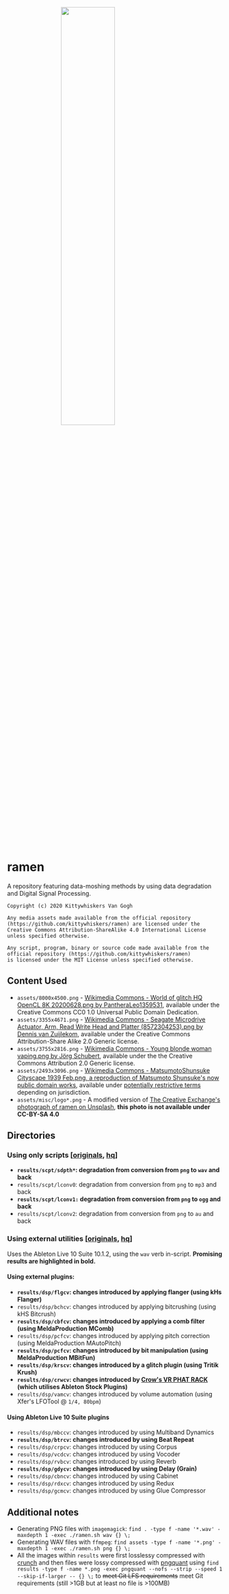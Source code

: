 <img src="https://media.githubusercontent.com/media/kittywhiskers/ramen/master/misc/extras/logo256.png" width="200" style="display: block; margin-left: auto; margin-right: auto; width: 50%;" />

# ramen

A repository featuring data-moshing methods by using data degradation and Digital Signal Processing.

```
Copyright (c) 2020 Kittywhiskers Van Gogh

Any media assets made available from the official repository 
(https://github.com/kittywhiskers/ramen) are licensed under the 
Creative Commons Attribution-ShareAlike 4.0 International License
unless specified otherwise.

Any script, program, binary or source code made available from the 
official repository (https://github.com/kittywhiskers/ramen) 
is licensed under the MIT License unless specified otherwise.
```

## Content Used

- `assets/8000x4500.png` - [Wikimedia Commons - World of glitch HQ OpenCL 8K 20200628.png by PantheraLeo1359531](https://commons.wikimedia.org/wiki/File:World_of_glitch_HQ_OpenCL_8K_20200628.png), available under the Creative Commons CC0 1.0 Universal Public Domain Dedication.
- `assets/3355x4671.png` - [Wikimedia Commons - Seagate Microdrive Actuator, Arm, Read Write Head and Platter (8572304253).png by Dennis van Zuijlekom](https://commons.wikimedia.org/wiki/File:Seagate_Microdrive_Actuator,_Arm,_Read_Write_Head_and_Platter_%288572304253%29.png), available under the Creative Commons Attribution-Share Alike 2.0 Generic license.
- `assets/3755x2816.png` - [Wikimedia Commons - Young blonde woman vaping.png by Jörg Schubert](https://commons.wikimedia.org/wiki/File:Young_blonde_woman_vaping.png), available under the the Creative Commons Attribution 2.0 Generic license.
- `assets/2493x3096.png` - [Wikimedia Commons - MatsumotoShunsuke Cityscape 1939 Feb.png, a reproduction of Matsumoto Shunsuke's now public domain works](https://commons.wikimedia.org/wiki/File:MatsumotoShunsuke_Cityscape_1939_Feb.png), available under [potentially restrictive terms](https://commons.wikimedia.org/wiki/Commons:Reuse_of_PD-Art_photographs) depending on jurisdiction.
- `assets/misc/logo*.png` - A modified version of [The Creative Exchange's](https://www.thecreativeexchange.co) [photograph of ramen on Unsplash](https://unsplash.com/photos/YRSRQpBfsj4), **this photo is not available under CC-BY-SA 4.0**

## Directories

### Using only scripts [[originals](https://github.com/kittywhiskers/ramen/releases/tag/scpt), [hq](https://github.com/kittywhiskers/ramen/tree/master/results/scpt)]

- **`results/scpt/sdpth*`: degradation from conversion from `png` to `wav` and back**
- `results/scpt/lconv0`: degradation from conversion from `png` to `mp3` and back
- **`results/scpt/lconv1:` degradation from conversion from `png` to `ogg` and back**
- `results/scpt/lconv2`: degradation from conversion from `png` to `au` and back

### Using external utilities [[originals](https://github.com/kittywhiskers/ramen/releases/tag/dsp), [hq](https://github.com/kittywhiskers/ramen/tree/master/results/dsp)]

Uses the Ableton Live 10 Suite 10.1.2, using the `wav` verb in-script. **Promising results are highlighted in bold.**

#### Using external plugins:

- **`results/dsp/flgcv`: changes introduced by applying flanger (using kHs Flanger)**
- `results/dsp/bchcv`: changes introduced by applying bitcrushing (using kHS Bitcrush) 
- **`results/dsp/cbfcv`: changes introduced by applying a comb filter (using MeldaProduction MComb)**
- `results/dsp/pcfcv`: changes introduced by applying pitch correction (using MeldaProduction MAutoPitch) 
- **`results/dsp/pcfcv`: changes introduced by bit manipulation (using MeldaProduction MBitFun)** 
- **`results/dsp/krscv`: changes introduced by a glitch plugin (using Tritik Krush)** 
- **`results/dsp/crwcv`: changes introduced by [Crow's VR PHAT RACK](https://www.youtube.com/watch?v=AOvtHlG0ens) (which utilises Ableton Stock Plugins)**
- `results/dsp/vamcv`: changes introduced by volume automation (using Xfer's LFOTool @ `1/4, 80bpm`)

#### Using Ableton Live 10 Suite plugins

- `results/dsp/mbccv`: changes introduced by using Multiband Dynamics
- **`results/dsp/btrcv`: changes introduced by using Beat Repeat**
- `results/dsp/crpcv`: changes introduced by using Corpus
- `results/dsp/vcdcv`: changes introduced by using Vocoder
- `results/dsp/rvbcv`: changes introduced by using Reverb
- **`results/dsp/gdycv`: changes introduced by using Delay (Grain)**
- `results/dsp/cbncv`: changes introduced by using Cabinet
- `results/dsp/rdxcv`: changes introduced by using Redux
- `results/dsp/gcmcv`: changes introduced by using Glue Compressor

## Additional notes

- Generating PNG files with `imagemagick`: `find . -type f -name '*.wav' -maxdepth 1 -exec ./ramen.sh wav {} \;`
- Generating WAV files with `ffmpeg`: `find assets -type f -name '*.png' -maxdepth 1 -exec ./ramen.sh png {} \;`
- All the images within `results` were first losslessy compressed with [crunch](https://github.com/chrissimpkins/Crunch) and then files were lossy compressed with [pngquant](https://github.com/kornelski/pngquant) using `find results -type f -name *.png -exec pngquant --nofs --strip --speed 1 --skip-if-larger -- {} \;` to ~~meet Git LFS requirements~~ meet Git requirements (still >1GB but at least no file is >100MB)

